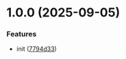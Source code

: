# 1.0.0 (2025-09-05)


### Features

* init ([7794d33](https://github.com/smnbbrv/zod-conf/commit/7794d33cc17b11684aa9f599c2b197f39597d705))
